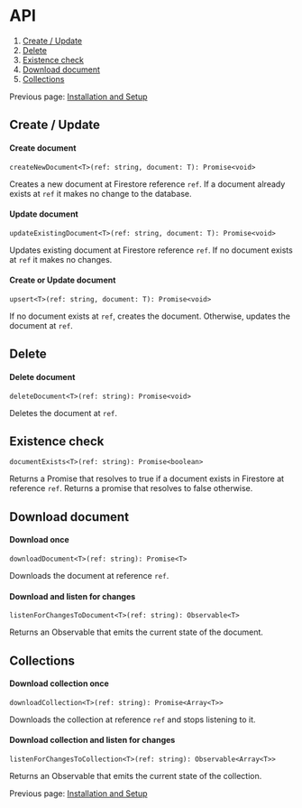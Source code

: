 # API

1. [Create / Update](https://github.com/Aaron-Sterling/extended-angular-firestore/blob/master/docs/api.md#create--update)
2. [Delete](https://github.com/Aaron-Sterling/extended-angular-firestore/blob/master/docs/api.md#delete)
3. [Existence check](https://github.com/Aaron-Sterling/extended-angular-firestore/blob/master/docs/api.md#existence-check)
4. [Download document](https://github.com/Aaron-Sterling/extended-angular-firestore/blob/master/docs/api.md#download-document)
5. [Collections](https://github.com/Aaron-Sterling/extended-angular-firestore/blob/master/docs/api.md#collections)

Previous page: [Installation and Setup](https://github.com/Aaron-Sterling/extended-angular-firestore/blob/master/README.md)

## Create / Update

#### Create document
```createNewDocument<T>(ref: string, document: T): Promise<void>```

Creates a new document at Firestore reference ```ref```. If a document already exists at ```ref``` it makes no change to the database.

#### Update document
```updateExistingDocument<T>(ref: string, document: T): Promise<void>```

Updates existing document at Firestore reference ```ref```.  If no document exists at ```ref``` it makes no changes.

#### Create or Update document
```upsert<T>(ref: string, document: T): Promise<void>```

If no document exists at ```ref```, creates the document. Otherwise, updates the document at ```ref```.

## Delete

#### Delete document
```deleteDocument<T>(ref: string): Promise<void>```

Deletes the document at ```ref```.

## Existence check

```documentExists<T>(ref: string): Promise<boolean>```

Returns a Promise that resolves to true if a document exists in Firestore at reference ```ref```. Returns a promise that resolves to false otherwise.

## Download document

#### Download once
```downloadDocument<T>(ref: string): Promise<T>```

Downloads the document at reference ```ref```.

#### Download and listen for changes
```listenForChangesToDocument<T>(ref: string): Observable<T>```

Returns an Observable that emits the current state of the document.

## Collections

#### Download collection once
```downloadCollection<T>(ref: string): Promise<Array<T>>```

Downloads the collection at reference ```ref``` and stops listening to it.

#### Download collection and listen for changes
```listenForChangesToCollection<T>(ref: string): Observable<Array<T>>```

Returns an Observable that emits the current state of the collection.


Previous page: [Installation and Setup](https://github.com/Aaron-Sterling/extended-angular-firestore/blob/master/README.md)
